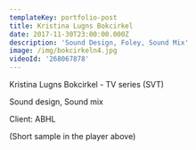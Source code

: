 ```yaml
---
templateKey: portfolio-post
title: Kristina Lugns Bokcirkel
date: 2017-11-30T23:00:00.000Z
description: 'Sound Design, Foley, Sound Mix'
image: /img/bokcirkeln4.jpg
videoId: '268067878'
---
```

Kristina Lugns Bokcirkel - TV series (SVT)

Sound design, Sound mix

Client: ABHL

(Short sample in the player above)
